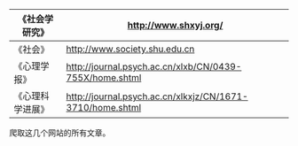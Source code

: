 | 《社会学研究》   | http://www.shxyj.org/                                     |
| ---------------- | --------------------------------------------------------- |
| 《社会》         | http://www.society.shu.edu.cn                             |
| 《心理学报》     | http://journal.psych.ac.cn/xlxb/CN/0439-755X/home.shtml   |
| 《心理科学进展》 | http://journal.psych.ac.cn/xlkxjz/CN/1671-3710/home.shtml |

爬取这几个网站的所有文章。
